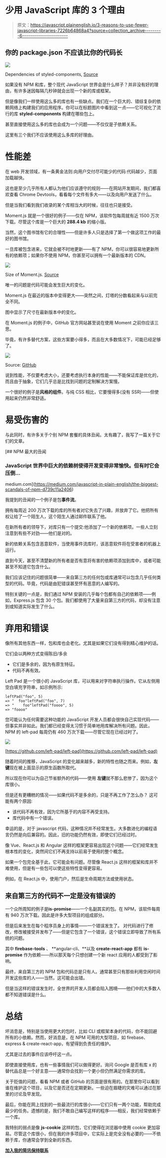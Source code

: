 # 少用 JavaScript 库的 3 个理由

> 原文：<https://javascript.plainenglish.io/3-reasons-to-use-fewer-javascript-libraries-7226b64868a4?source=collection_archive---------6----------------------->

## 你的 package.json 不应该比你的代码长

![](img/4643f9669a289d1d07949a8ad44e7874.png)

Dependencies of styled-components, [Source](https://npm.anvaka.com/#/view/2d/styled-components)

如果没有 NPM 和库，整个现代 JavaScript 世界会是什么样子？并非没有好的理由，有许多迷因每隔几秒钟就会出现一个新的库或框架。

但是像我们一样使用这么多的库也有一些缺点。我们在一个巨大的、错综复杂的依赖网络上构建我们的应用程序。你可以在标题图片中看到这一点——它可视化了流行的库 **styled-components** 构建在哪些包上。

甚至直接使用这么多的库也会成为一个问题——不仅仅是子依赖关系。

这里有三个我们不应该使用这么多库的好理由。

# 性能差

在 web 开发领域，有一条黄金法则:向用户交付尽可能少的代码:代码越少，页面加载越快。

这也是至少几乎所有人都认为他们应该遵守的规则——在网站开发期间，我们都喜欢查看 Chrome Devtools，看看每个文件有多大——以及向用户发送了什么。

但是当我们看到我们收录的某个库相当大的时候，往往也只是接受。

Moment.js 就是一个很好的例子——仅在 NPM，该软件包每周就有近 1500 万次下载。尽管这个库是一个巨大的 **288.4 kb** 的缩小版。

当然，这个图书馆有它的合理性——但是许多人只是选择了第一个做这项工作的最好的图书馆。

一旦库被包含进来，它就会被不时地更新——有了 NPM，你可以很容易地更新所有的依赖项；如果你不使用 NPM，你甚至可以拥有一个最新版本的 CDN。

![](img/9c8746a3b0bd89b3e89c3bb0a19f8ac8.png)

Size of Moment.js. [Source](https://bundlephobia.com/result?p=moment@2.25.0)

唯一的问题是代码可能会发生巨大的变化。

Moment.js 在最近的版本中变得更大——突然之间，灯塔的分数看起来与以前完全不同。

图中显示了尺寸在最新版本中的变化。

在 Moment.js 的例子中，GitHub 官方网站甚至说在使用 Moment 之前你应该三思。

毕竟，有许多替代方案，这些方案要小得多，而且在大多数情况下，可能已经足够了。

![](img/f391257ce76d3990c4e839df2a2de35e.png)

Source: [GitHub](https://github.com/you-dont-need/You-Dont-Need-Momentjs/blob/master/README.md)

说到性能，不仅要考虑大小，还要考虑执行本身的性能——不能保证库是优化的，而且由于抽象，它们几乎总是比找到问题的定制解决方案慢。

一个很好的例子是**风格的组件**。与纯 CSS 相比，它要慢得多(没有 SSR)——但使用起来仍然非常舒适。

# 易受伤害的

与此同时，有许多关于个别 NPM 套餐的具体丑闻。太有趣了，我写了一篇关于它们的文章。

[](https://medium.com/javascript-in-plain-english/the-biggest-scandals-of-npm-d739c11a2406) [## NPM 最大的丑闻

### JavaScript 世界中巨大的依赖树使得开发变得非常愉快。但有时它会压倒…

medium.com](https://medium.com/javascript-in-plain-english/the-biggest-scandals-of-npm-d739c11a2406) 

我提到的丑闻的一个例子是包**事件流**。

拥有每周近 200 万次下载的库的所有者对它失去了兴趣，并放弃了它。他把所有权让给了一个陌生人，这个陌生人通过邮件联系了他。

在新所有者的领导下，对库只有一个提交:他添加了一个新的依赖项。一些人立刻注意到有些不对劲——他们是对的。

新的依赖关系包含恶意软件，当使用事件流库时，该恶意软件将在受害者的机器上运行。

直到今天，甚至不清楚新的所有者是否有意将有害的依赖项添加到库中，或者可能甚至不知道它包含什么。

我们应该记住的问题很简单——来自第三方的任何包或库通常可以包含几乎任何类型的代码。毕竟，代码是由犯错误甚至怀有恶意的人编写的。

特别关键的一点是，我们通过 NPM 安装的几乎每个包都有自己的依赖项——例如，Express.js 包含 30 个包。我们都使用了大量来自第三方的代码，却没有注意到或知道实际发生了什么。

# 弃用和错误

像所有其他东西一样，包和库也会老化。尤其是如果它们没有得到精心维护的话。

它们会以两种方式变得陈旧/多余

*   它们是多余的，因为有原生特征。
*   代码不再有效。

Left Pad 是一个很小的 JavaScript 库，可以用来对字符串执行操作。它从左侧用空白填充字符串，如示例所示:

```
leftPad("foo", 5)
=> "  foo"leftPad("foo", 7)
=> "    foo"leftPad("foooo", 5)
=> "foooo"
```

您可能认为任何需要这种功能的 JavaScript 开发人员都会很快自己实现代码——但事实并非如此。我们都已经变得太习惯于简单地用库解决所有问题。因此，NPM 的 left-pad 每周仍有 460 万次下载——尽管它现在已经过时了。

![](img/cbd465b333aee2111590a951f0b88ad6.png)

[https://github.com/left-pad/left-pad](https://github.com/left-pad/left-pad)

随着时间的推移，JavaScript 的变化越来越多，新的特性也随之而来。例如，**左键**现在被上面显示的原生函数所取代。

所以现在你可以为自己节省额外的代码——使用 **左键**就不那么悲惨了，因为这个库很小。

但是还有更糟糕的情况——如果代码不是多余的，只是不再工作了怎么办？
这可能有两个原因:

*   该代码不再有效，因为它所基于的内容不再受支持。
*   库代码中有一个错误。

幸运的是，对于 javascript 代码，这种情况并不经常发生。大多数进化的编程语言仍然是向后兼容的。因此，旧的功能仍然有效，即使它们已经过时。

像 Vue、React.js 和 Angular 这样的框架更容易出现这个问题——它们经常发生根本性的变化，突然间它们不再支持以前易于使用的整个概念。

如果一个包完全基于此，它可能会有问题。尽管像 React.js 这样的框架和库并不难使用，但是有一些包可以使这些特性变得更容易。

例如，在 React.js 中，使用门户，然后是生命周期方法或使用状态。

## 来自第三方的代码不一定是没有错误的

一个众所周知的例子是**is-promise**——一个名副其实的包。在 NPM，该软件每周有 940 万次下载。因此是许多大型项目的组成部分。

但是后来发生在每个程序员身上的事情——一个错误发生了。
对代码进行了修改，修改被接受并发布了——但是它包含了一个错误，这个错误立即导致了所有系统的问题。

其中 **firebase-tools** 、 **angular-cli、**以及 **create-react-app** 都有 **is-promise** 作为依赖——所以那天每个只想创建一个新 react 应用的人都受到了影响。

最终，来自第三方的 NPM 包和代码总是只有人。通常甚至只有那些利用空闲时间开发这些库的人——当然，这可能会出错。

但是当这样的错误发生时，全世界的开发人员都会陷入困境——他们中的大多数人都不知道错误是什么。

# 总结

坏消息是，特别是当使用更大的包时，比如 CLI 或框架本身的代码，你不能回避所有的小依赖。然而，好消息是，在 NPM 可用的大型项目，如 firebase、express & create-react-app，有望得到负责任的维护。

尤其是过去的事件应该呼吁这一点。

即使直接使用库，也有一些事情我们可以做得更好。询问 Google 是否有库 x 的替代品总是一个好主意——通常你会找到一个更小但仍然满足你需求的库。

关于贬值的问题，看看 NPM 或者 GitHub 的页面是很有用的。在那里你可以看到谁在维护这个项目，以及它是否还在定期更新。一些迫在眉睫的灾难可以通过在那里的讨论及早发现。

最后，你能在网上找到的一些最流行的库很小——它们只有一两个功能，帮助完成最少的任务。遗憾的是，我们不敢自己编写这样的程序——相反，我们经常依赖于一个库。

我特别的弱点是像 **js-cookie** 这样的包，它们使得在浏览器中使用 cookie 更加容易。尽管这个库很小，但在我的许多项目中，它实际上是完全没有必要的——不依赖于库，你通常会学到全新的东西。

[**加入我的简讯保持联系**](http://eepurl.com/hacY0v)
